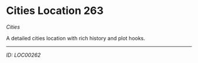 # Cities Location 263

*Cities*

A detailed cities location with rich history and plot hooks.

---
*ID: LOC00262*